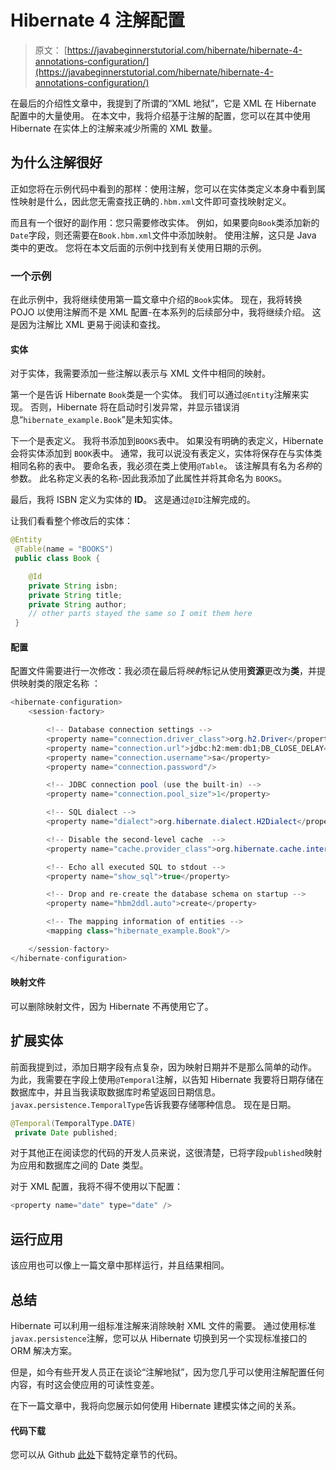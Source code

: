 # Hibernate 4 注解配置

> 原文： [https://javabeginnerstutorial.com/hibernate/hibernate-4-annotations-configuration/](https://javabeginnerstutorial.com/hibernate/hibernate-4-annotations-configuration/)

在最后的介绍性文章中，我提到了所谓的“XML 地狱”，它是 XML 在 Hibernate 配置中的大量使用。 在本文中，我将介绍基于注解的配置，您可以在其中使用 Hibernate 在实体上的注解来减少所需的 XML 数量。

## 为什么注解很好

正如您将在示例代码中看到的那样：使用注解，您可以在实体类定义本身中看到属性映射是什么，因此您无需查找正确的`.hbm.xml`文件即可查找映射定义。

而且有一个很好的副作用：您只需要修改实体。 例如，如果要向`Book`类添加新的`Date`字段，则还需要在`Book.hbm.xml`文件中添加映射。 使用注解，这只是 Java 类中的更改。 您将在本文后面的示例中找到有关使用日期的示例。

### 一个示例

在此示例中，我将继续使用第一篇文章中介绍的`Book`实体。 现在，我将转换 POJO 以使用注解而不是 XML 配置-在本系列的后续部分中，我将继续介绍。 这是因为注解比 XML 更易于阅读和查找。

#### 实体

对于实体，我需要添加一些注解以表示与 XML 文件中相同的映射。

第一个是告诉 Hibernate `Book`类是一个实体。 我们可以通过`@Entity`注解来实现。 否则，Hibernate 将在启动时引发异常，并显示错误消息“`hibernate_example.Book`”是未知实体。

下一个是表定义。 我将书添加到`BOOKS`表中。 如果没有明确的表定义，Hibernate 会将实体添加到 `BOOK`表中。 通常，我可以说没有表定义，实体将保存在与实体类相同名称的表中。 要命名表，我必须在类上使用`@Table`。 该注解具有名为*名称*的参数。 此名称定义表的名称-因此我添加了此属性并将其命名为 `BOOKS`。

最后，我将 ISBN 定义为实体的 **ID**。 这是通过`@ID`注解完成的。

让我们看看整个修改后的实体：

```java
@Entity
 @Table(name = "BOOKS")
 public class Book {

    @Id
    private String isbn;
    private String title;
    private String author;
    // other parts stayed the same so I omit them here
 }
```

#### 配置

配置文件需要进行一次修改：我必须在最后将*映射*标记从使用**资源**更改为**类**，并提供映射类的限定名称 ：

```java
<hibernate-configuration>
    <session-factory>

        <!-- Database connection settings -->
        <property name="connection.driver_class">org.h2.Driver</property>
        <property name="connection.url">jdbc:h2:mem:db1;DB_CLOSE_DELAY=-1;MVCC=TRUE</property>
        <property name="connection.username">sa</property>
        <property name="connection.password"/>

        <!-- JDBC connection pool (use the built-in) -->
        <property name="connection.pool_size">1</property>

        <!-- SQL dialect -->
        <property name="dialect">org.hibernate.dialect.H2Dialect</property>

        <!-- Disable the second-level cache  -->
        <property name="cache.provider_class">org.hibernate.cache.internal.NoCacheProvider</property>

        <!-- Echo all executed SQL to stdout -->
        <property name="show_sql">true</property>

        <!-- Drop and re-create the database schema on startup -->
        <property name="hbm2ddl.auto">create</property>

		<!-- The mapping information of entities -->
        <mapping class="hibernate_example.Book"/>

    </session-factory>
</hibernate-configuration>
```

#### 映射文件

可以删除映射文件，因为 Hibernate 不再使用它了。

## 扩展实体

前面我提到过，添加日期字段有点复杂，因为映射日期并不是那么简单的动作。 为此，我需要在字段上使用`@Temporal`注解，以告知 Hibernate 我要将日期存储在数据库中，并且当我读取数据库时希望返回日期信息。 `javax.persistence.TemporalType`告诉我要存储哪种信息。 现在是日期。

```java
@Temporal(TemporalType.DATE)
 private Date published;
```

对于其他正在阅读您的代码的开发人员来说，这很清楚，已将字段`published`映射为应用和数据库之间的 Date 类型。

对于 XML 配置，我将不得不使用以下配置：

```java
<property name="date" type="date" />
```

## 运行应用

该应用也可以像上一篇文章中那样运行，并且结果相同。

## 总结

Hibernate 可以利用一组标准注解来消除映射 XML 文件的需要。 通过使用标准`javax.persistence`注解，您可以从 Hibernate 切换到另一个实现标准接口的 ORM 解决方案。

但是，如今有些开发人员正在谈论“注解地狱”，因为您几乎可以使用注解配置任何内容，有时这会使应用的可读性变差。

在下一篇文章中，我将向您展示如何使用 Hibernate 建模实体之间的关系。

#### 代码下载

您可以从 Github [此处](https://github.com/JBTAdmin/Hibernate)下载特定章节的代码。

